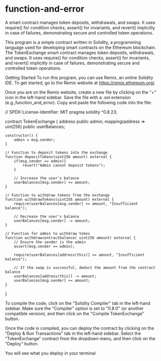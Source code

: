 # function-and-error

A  smart contract manages token deposits, withdrawals, and swaps. It uses require() for condition checks, assert() for invariants, and revert() implicitly in case of failures, demonstrating secure and controlled token operations.


This program is a simple contract written in Solidity, a programming language used for developing smart contracts on the Ethereum blockchain. The TokenExchange smart contract manages token deposits, withdrawals, and swaps. It uses require() for condition checks, assert() for invariants, and revert() implicitly in case of failures, demonstrating secure and controlled token operations.

Getting Started
To run this program, you can use Remix, an online Solidity IDE. To get started, go to the Remix website at https://remix.ethereum.org/.

Once you are on the Remix website, create a new file by clicking on the "+" icon in the left-hand sidebar. Save the file with a .sol extension (e.g.,function_and_error). Copy and paste the following code into the file:

 // SPDX-License-Identifier: MIT
pragma solidity ^0.8.23;

contract TokenExchange {
    address public admin;
    mapping(address => uint256) public userBalances;

    constructor() {
        admin = msg.sender;
    }

    // Function to deposit tokens into the exchange
    function depositTokens(uint256 amount) external {
        if(msg.sender == admin){
            revert("Admin cannot deposit tokens");
        }

        // Increase the user's balance
        userBalances[msg.sender] += amount;
    }

    // Function to withdraw tokens from the exchange
    function withdrawTokens(uint256 amount) external {
        require(userBalances[msg.sender] >= amount, "Insufficient balance");

        // Decrease the user's balance
        userBalances[msg.sender] -= amount;
    }

    // Function for admin to withdraw tokes
    function withdrawcontractbalance( uint256 amount) external {
        // Ensure the sender is the admin
        assert(msg.sender == admin);

        require(userBalances[address(this)] >= amount, "Insufficient balance");
        
        // If the swap is successful, deduct the amount from the contract balance
        userBalances[address(this)] -= amount;
        userBalances[msg.sender] += amount;
    }
}




To compile the code, click on the "Solidity Compiler" tab in the left-hand sidebar. Make sure the "Compiler" option is set to "0.8.0" (or another compatible version), and then click on the "Compile TokenExchange" button.

Once the code is compiled, you can deploy the contract by clicking on the "Deploy & Run Transactions" tab in the left-hand sidebar. Select the "TokenExchange" contract from the dropdown menu, and then click on the "Deploy" button. 

You will see what you deploy in your terminal 
